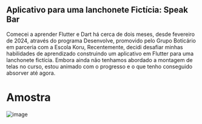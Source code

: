 ## Aplicativo para uma lanchonete Fictícia:  Speak Bar


Comecei a aprender Flutter e Dart há cerca de dois meses, desde fevereiro de 2024, através do programa Desenvolve, promovido pelo Grupo Boticário em parceria com a Escola Koru, 
Recentemente, decidi desafiar minhas habilidades de aprendizado construindo um aplicativo em Flutter para uma lanchonete fictícia. Embora ainda não tenhamos abordado a montagem de telas no curso, estou animado com o progresso e o que tenho conseguido absorver até agora.


# Amostra
![image](https://github.com/MateusOliveira991/APP_lanchonete_Flutter/assets/142065746/4a94941d-9b58-4ffe-8c56-9bcac2926dcb)











